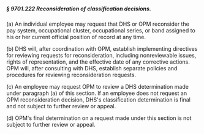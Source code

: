 ##### § 9701.222 Reconsideration of classification decisions. #####

(a) An individual employee may request that DHS or OPM reconsider the pay system, occupational cluster, occupational series, or band assigned to his or her current official position of record at any time.

(b) DHS will, after coordination with OPM, establish implementing directives for reviewing requests for reconsideration, including nonreviewable issues, rights of representation, and the effective date of any corrective actions. OPM will, after consulting with DHS, establish separate policies and procedures for reviewing reconsideration requests.

(c) An employee may request OPM to review a DHS determination made under paragraph (a) of this section. If an employee does not request an OPM reconsideration decision, DHS's classification determination is final and not subject to further review or appeal.

(d) OPM's final determination on a request made under this section is not subject to further review or appeal.